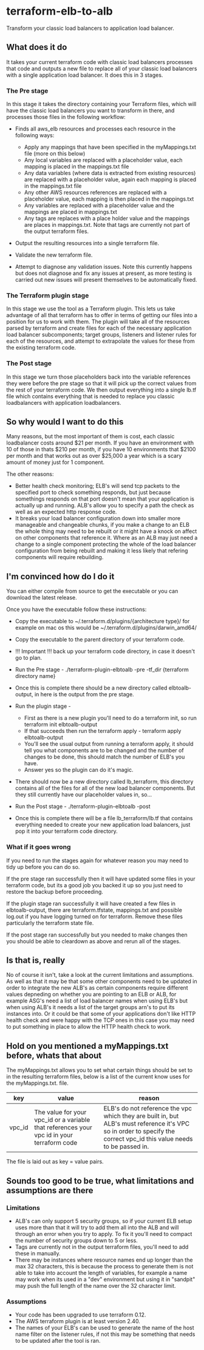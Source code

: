 # terraform-elb-to-alb

Transform your classic load balancers to application load balancer.

## What does it do
It takes your current terraform code with classic load balancers processes that code and outputs a new file to replace all of your classic load balancers with a single application load balancer. It does this in 3 stages.

### The Pre stage
In this stage it takes the directory containing your Terraform files, which will have the classic load balancers you want to transform in there, and processes those files in the following workflow:

- Finds all aws_elb resources and processes each resource in the following ways:

	- Apply any mappings that have been specified in the myMappings.txt file (more on this below)
	- Any local variables are replaced with a placeholder value, each mapping is placed in the mappings.txt file
	- Any data variables (where data is extracted from existing resources) are replaced with a placeholder value, again each mapping is placed in the mappings.txt file
	- Any other AWS resources references are replaced with a placeholder value, each mapping is then placed in the mappings.txt
	- Any variables are replaced with a placeholder value and the mappings are placed in mappings.txt
	- Any tags are replaces with a place holder value and the mappings are places in mappings.txt. Note that tags are currently not part of the output terraform files.

- Output the resulting resources into a single terraform file.
- Validate the new terraform file.
- Attempt to diagnose any validation issues. Note this currently happens but does not diagnose and fix any issues at present, as more testing is carried out new issues will present themselves to be automatically fixed.

### The Terraform plugin stage
In this stage we use the tool as a Terraform plugin. This lets us take advantage of all that terraform has to offer in terms of getting our files into a position for us to work with them. The plugin will take all of the resources parsed by terraform and create files for each of the necessary application load balancer subcomponents; target groups, listeners and listener rules for each of the resources, and attempt to extrapolate the values for these from the existing terraform code.

### The Post stage
In this stage we turn those placeholders back into the variable references they were before the pre stage so that it will pick up the correct values from the rest of your terraform code. We then output everything into a single lb.tf file which contains everything that is needed to replace you classic loadbalancers with application loadbalancers.

## So why would I want to do this
Many reasons, but the most important of them is cost, each classic loadbalancer costs around $21 per month. If you have an environment with 10 of those in thats $210 per month, if you have 10 environments that $2100 per month and that works out as over $25,000 a year which is a scary amount of money just for 1 component.

The other reasons:

  - Better health check monitoring; ELB's will send tcp packets to the specified port to check something responds, but just because somethings responds on that port doesn't mean that your application is actually up and running. ALB's allow you to specify a path the check as well as an expected http response code.
  - It breaks your load balancer configuration down into smaller more manageable and changeable chunks, if you make a change to an ELB the whole thing may need to be rebuilt or it might have a knock on affect on other components that reference it. Where as an ALB may just need a change to a single component protecting the whole of the load balancer configuration from being rebuilt and making it less likely that refering components will require rebuilding.

## I'm convinced how do I do it

You can either compile from source to get the executable or you can download the latest release.

Once you have the executable follow these instructions:

- Copy the executable to ~/.terraform.d/plugins/{architecture type}/ for example on mac os this would be ~/.terraform.d/plugins/darwin_amd64/
- Copy the executable to the parent directory of your terraform code.
- !!! Important !!! back up your terraform code directory, in case it doesn't go to plan.
- Run the Pre stage - ./terraform-plugin-elbtoalb -pre -tf_dir {terraform directory name}
- Once this is complete there should be a new directory called elbtoalb-output, in here is the output from the pre stage.
- Run the plugin stage -

	 - First as there is a new plugin you'll need to do a terraform init, so run terraform init elbtoalb-output
	 - If that succeeds then run the terraform apply - terraform apply elbtoalb-output
	 - You'll see the usual output from running a terraform apply, it should tell you what components are to be changed and the number of changes to be done, this should match the number of ELB's you have.
	 - Answer yes so the plugin can do it's magic.

- There should now be a new directory called lb_terraform, this directory contains all of the files for all of the new load balancer components. But they still currently have our placeholder values in, so...
- Run the Post stage - ./terraform-plugin-elbtoalb -post
- Once this is complete there will be a file lb_terraform/lb.tf that contains everything needed to create your new application load balancers, just pop it into your terraform code directory.

### What if it goes wrong
If you need to run the stages again for whatever reason you may need to tidy up before you can do so.

If the pre stage ran successfully then it will have updated some files in your terraform code, but its a good job you backed it up so you just need to restore the backup before proceeding.

If the plugin stage ran successfully it will have created a few files in elbtoalb-output, there are terraform.tfstate, mappings.txt and possible log.out if you have logging turned on for terraform. Remove these files particularly the terraform state file.

If the post stage ran successfully but you needed to make changes then you should be able to cleardown as above and rerun all of the stages.

## Is that is, really
No of course it isn't, take a look at the current limitations and assumptions. As well as that it may be that some other components need to be updated in order to integrate the new ALB's as certain components require different values depneding on whether you are pointing to an ELB or ALB, for example ASG's need a list of load balancer names when using ELB's but when using ALB's it needs a list of the target groups arn's to put its instances into. Or it could be that some of your applications don't like HTTP health check and were happy with the TCP ones in this case you may need to put something in place to allow the HTTP health check to work.

## Hold on you mentioned a myMappings.txt before, whats that about
The myMappings.txt allows you to set what certain things should be set to in the resulting terraform files, below is a list of the current know uses for the myMappings.txt. file.

| key | value | reason |
| --- | --- | --- |
| vpc_id | The value for your vpc_id or a variable that references your vpc id in your terraform code | ELB's do not reference the vpc which they are built in, but ALB's must reference it's VPC so in order to specify the correct vpc_id this value needs to be passed in. |

The file is laid out as key = value pairs.

## Sounds too good to be true, what limitations and assumptions are there

### Limitations
- ALB's can only support 5 security groups, so if your current ELB setup uses more than that it will try to add them all into the ALB and will through an error when you try to apply. To fix it you'll need to compact the number of security groups down to 5 or less.
- Tags are currently not in the output terraform files, you'll need to add these in manually.
- There may be instances where resource names end up longer than the max 32 characters, this is because the process to generate them is not able to take into account the length of variables, for example a name may work when its used in a "dev" environment but using it in "sandpit" may push the full length of the name over the 32 character limit.


### Assumptions
- Your code has been upgraded to use terraform 0.12.
- The AWS terraform plugin is at least version 2.40.
- The names of your ELB's can be used to generate the name of the host name filter on the listener rules, if not this may be something that needs to be updated after the tool is ran.
